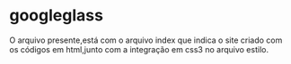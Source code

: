 # googleglass

O arquivo presente,está com o arquivo index que indica o site criado com os códigos em html,junto com a integração em css3 no arquivo estilo.
